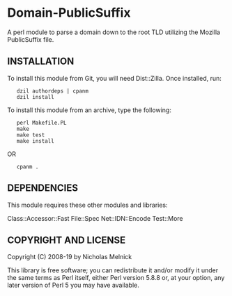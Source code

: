 Domain-PublicSuffix
===================

A perl module to parse a domain down to the root TLD utilizing the Mozilla
PublicSuffix file.

INSTALLATION
------------

To install this module from Git, you will need Dist::Zilla. Once installed, run:
```
   dzil authordeps | cpanm
   dzil install
```

To install this module from an archive, type the following:
```
   perl Makefile.PL
   make
   make test
   make install
```
   OR
```
   cpanm .
```

DEPENDENCIES
------------

This module requires these other modules and libraries:

  Class::Accessor::Fast
  File::Spec
  Net::IDN::Encode
  Test::More

COPYRIGHT AND LICENSE
---------------------

Copyright (C) 2008-19 by Nicholas Melnick

This library is free software; you can redistribute it and/or modify
it under the same terms as Perl itself, either Perl version 5.8.8 or,
at your option, any later version of Perl 5 you may have available.
